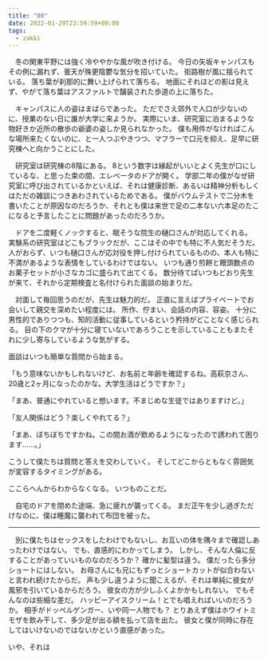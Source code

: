 ```yaml
---
title: "00"
date: 2022-01-29T23:59:59+09:00
tags:
  - zakki
---
```


　冬の関東平野には強く冷ややかな風が吹き付ける。
今日の矢坂キャンパスもその例に漏れず、曇天が殊更陰鬱な気分を招いていた。
街路樹が風に揺られている。
落ち葉が刹那的に舞い上げられて落ちる。
地面にそれほどの影は見えず、やがて落ち葉はアスファルトで舗装された歩道の上に落ちた。

　キャンパスに人の姿はまばらであった。
ただでさえ郊外で人口が少ないのに、授業のない日に誰が大学に来ようか。
実際にいま、研究室に泊まるような物好きか近所の散歩の爺婆の姿しか見られなかった。
僕も用件がなければこんな場所来たくないのに、と一人つぶやきつつ、マフラーで口元を抑え、足早に研究棟へと向かうことにした。

　研究室は研究棟の8階にある。
8という数字は縁起がいいとよく先生が口にしているな、と思った束の間、エレベータのドアが開く。
学部二年の僕がなぜ研究室に呼び出されているかといえば、それは健康診断、あるいは精神分析もしくはただの雑談につきあわされているためである。
僕がバウムテストで二分木を書いたことが原因なのだろうか、それとも僕は来世で足の二本ない六本足のたこになると予言したことに問題があったのだろうか。

　ドアを二度軽くノックすると、眠そうな院生の樋口さんが対応してくれる。
実験系の研究室はどこもブラックだが、ここはその中でも特に不人気だそうだ。
人がおらず、いつも樋口さんが応対役を押し付けられているものの、本人も特に不満があるような表情をしているわけではない。
いつも通り煎餅と饅頭数点のお菓子セットが小さなカゴに盛られて出てくる。
数分待てばいつもどおり先生が来て、それから定期検査と名付けられた面談の始まりだ。

　対面して毎回思うのだが、先生は魅力的だ。
正直に言えばプライベートでお会いして親交を深めたい程度には。
所作、佇まい、会話の内容、容姿。
十分に男性的でありつつも、知的活動に従事しているという矜持がどことなく感じられる。
目の下のクマが十分に寝ていないであろうことを示していることもまたそれに少し寄与しているような気がする。

面談はいつも簡単な質問から始まる。

「もう意味ないかもしれないけど、お名前と年齢を確認するね。高萩京さん、20歳と2ヶ月になったのかな。大学生活はどうですか？」

「まあ、普通にやれていると想います。不まじめな生徒ではありますけど。」

「友人関係はどう？楽しくやれてる？」

「まあ、ぼちぼちですかね。この間お酒が飲めるようになったので誘われて困ります......。」

こうして僕たちは質問と答えを交わしていく。
そしてどこからともなく雰囲気が変容するタイミングがある。

ここらへんからわからなくなる。
いつものことだ。





　自宅のドアを閉めた途端、急に疲れが襲ってくる。
まだ正午を少し過ぎただけなのに、僕は睡魔に襲われて布団を被った。

--- 

　別に僕たちはセックスをしたわけでもないし、お互いの体を隅々まで確認しあったわけではない。
でも、直感的にわかってしまう。
しかし、そんな人倫に反することがあっていいものなのだろうか？
確かに髪型は違う。
僕だったら多分ショートにはしない。
お母さんにも兄にもずっとショートカットが似合わないと言われ続けたからだ。
声も少し違うように聞こえるが、それは単純に彼女が風邪を引いているからだろう。
彼女の方が少しふくよかかもしれない。
でもそんなのは些細な差だ。
ハッピーアイスクリーム！とでも唱えればいいのだろうか。
相手がドッペルゲンガー、いや同一人物でも？
とりあえず僕はホワイトミモザを飲み干して、多少足が出る額を払って店を出た。
彼女と僕が同時に存在してはいけないのではないかという直感があった。

いや、それは

